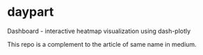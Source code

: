 # daypart
Dashboard - interactive heatmap visualization using dash-plotly

This repo is a complement to the article of same name in medium.
